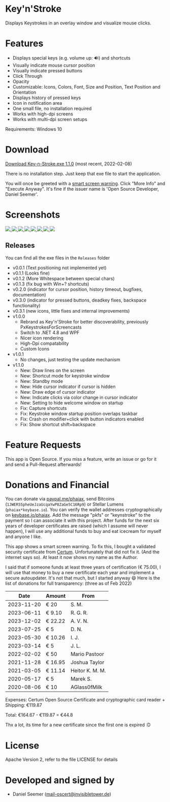 # Key'n'Stroke

Displays Keystrokes in an overlay window and visualize mouse clicks.


# Features

 - Displays special keys (e.g. volume up: 🔊) and shortcuts
 - Visually indicate mouse cursor position
 - Visually indicate pressed buttons
 - Click Through
 - Opacity
 - Customizable: Icons, Colors, Font, Size and Position, Text Position and Orientation
 - Displays history of pressed keys
 - Icon in notification area
 - One small file, no installation required
 - Works with high-dpi screens
 - Works with multi-dpi screen setups

Requirements: Windows 10


# Download

<a href="https://github.com/Phaiax/Key-n-Stroke/raw/master/Releases/v1.1.0/Key-n-Stroke.exe">Download Key-n-Stroke.exe 1.1.0</a> (most recent, 2022-02-08)


There is no installation step. Just keep that exe file to start the application.

You will once be greeted with a [smart screen warning](https://raw.githubusercontent.com/Phaiax/Key-n-Stroke/master/Screenshots/Smartscreen1.png). Click "More Info" and "Execute Anyway". It's fine if the issuer name is 'Open Source Developer, Daniel Seemer'.

# Screenshots

<a href="https://raw.githubusercontent.com/Phaiax/Key-n-Stroke/master/Screenshots/mouse.png">
	<img src="https://raw.githubusercontent.com/Phaiax/Key-n-Stroke/master/Screenshots/mouse.png">
</a>
<a href="https://raw.githubusercontent.com/Phaiax/Key-n-Stroke/master/Screenshots/ctrl_scroll.png">
    <img src="https://raw.githubusercontent.com/Phaiax/Key-n-Stroke/master/Screenshots/ctrl_scroll.png">
</a>
<a href="https://raw.githubusercontent.com/Phaiax/Key-n-Stroke/master/Screenshots/example1.png">
    <img src="https://raw.githubusercontent.com/Phaiax/Key-n-Stroke/master/Screenshots/example1.png">
</a>
<a href="https://raw.githubusercontent.com/Phaiax/Key-n-Stroke/master/Screenshots/comic_sans_ms.png">
    <img src="https://raw.githubusercontent.com/Phaiax/Key-n-Stroke/master/Screenshots/comic_sans_ms.png">
</a>
<a href="https://raw.githubusercontent.com/Phaiax/Key-n-Stroke/master/Screenshots/resizemode.png.png">
    <img src="https://raw.githubusercontent.com/Phaiax/Key-n-Stroke/master/Screenshots/resizemode.png.png">
</a>
<a href="https://raw.githubusercontent.com/Phaiax/Key-n-Stroke/master/Screenshots/bottom_right.png">
	<img src="https://raw.githubusercontent.com/Phaiax/Key-n-Stroke/master/Screenshots/bottom_right.png">
</a>
<a href="https://raw.githubusercontent.com/Phaiax/Key-n-Stroke/master/Screenshots/bottom_center.png">
	<img src="https://raw.githubusercontent.com/Phaiax/Key-n-Stroke/master/Screenshots/bottom_center.png">
</a>
<a href="https://raw.githubusercontent.com/Phaiax/Key-n-Stroke/master/Screenshots/settings.png">
	<img src="https://raw.githubusercontent.com/Phaiax/Key-n-Stroke/master/Screenshots/settings.png">
</a>


## Releases

You can find all the exe files in the <code>Releases</code> folder

- v0.0.1 (Text positioning not implemented yet)
- v0.1.1 (Looks fine)
- v0.1.2 (More Whitespace between special chars)
- v0.1.3 (fix bug with Win+? shortcuts)
- v0.2.0 (indicator for cursor position, history timeout, bugfixes, documentation)
- v0.3.0 (indicator for pressed buttons, deadkey fixes, backspace functionality)
- v0.3.1 (new icons, little fixes and internal improvements)
- v1.0.0 
    - Rebrand as Key'n'Stroke for better discoverability, previously PxKeystrokesForScreencasts
    - Switch to .NET 4.8 and WPF
    - Nicer icon rendering
    - High-Dpi compatability
    - Custom Icons
- v1.0.1 
    - No changes, just testing the update mechanism
- v1.1.0
    - New: Draw lines on the screen
    - New: Shortcut mode for keystroke window
    - New: Standby mode
    - New: Hide cursor indicator if cursor is hidden
    - New: Draw edge of cursor indicator
    - New: Indicate clicks via color change in cursor indicator
    - New: Setting to hide welcome window on startup
    - Fix: Capture shortcuts
    - Fix: Keystroke window startup position overlaps taskbar
    - Fix: Crash on modifier+click with button indicators enabled
    - Fix: Show shortcut shift+backspace

# Feature Requests

This app is Open Source. If you miss a feature, write an issue or go for it and send a Pull-Request afterwards!


# Donations and Financial

You can donate via <a href="https://www.paypal.me/phaiax">paypal.me/phaiax</a>, send Bitcoins (`1JWER55pheUeJzaUcqaYwP8ZaGe5C16Rp9`) or Stellar Lumens (`phaiax*keybase.io`).  You can verify the wallet addresses cryptographically on <a href="https://keybase.io/phaiax">keybase.io/phaiax</a>. Add the message "pkfs" or "keynstroke" to the payment so I can associate it with this project. After funds for the next six years of developer certificates are raised (which I assume will never happen), I will use any additional funds to buy and eat icecream for myself and anyone I like.

This app shows a smart screen warning. To fix this, I bought a validated security certificate from <a href="http://www.certum.eu/certum/cert,offer_en_open_source_cs.xml">Certum</a>. Unfortunately that did not fix it. (And the internet says so). At least it now shows my name as the Author.

I said that if someone funds at least three years of certification (€ 75.00), I will use that money to buy a new certificate each year and implement a secure autoupdater. It's not that much, but I started anyway :smile: Here is the list of donations for full transparency: (three as of Feb 2022)

| Date       | Amount | From             |
|------------|--------|------------------|
| 2023-11-20 | € 20   | S. M.            |
| 2023-06-11 | € 9.10 | R. G. R.         |
| 2023-12-02 | € 22.22| A. V. N.         |
| 2023-07-25 | € 5    | D. N.            |
| 2023-05-30 | € 10.26| I. J.            |
| 2023-03-14 | € 5    | J. L.            |
| 2022-02-02 | € 50   | Mario Pastoor    |
| 2021-11-28 | € 16.95| Joshua Taylor    |
| 2021-03-05 | € 11.14| Heitor K. M. M.  |
| 2020-05-17 | € 5    | Marek S.         |
| 2020-08-06 | € 10   | AGlass0fMilk     |

Expenses: Certum Open Source Certificate and cryptographic card reader + Shipping: €119.87

Total: €164.67 - €119.87 = €44.8

Thx a lot, its time for a new certificate since the first one is expired :D



# License

Apache Version 2, refer to the file LICENSE for details


# Developed and signed by

- Daniel Seemer (mail-oscert@invisibletower.de)
